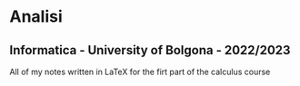 # Analisi
## Informatica - University of Bolgona - 2022/2023 
All of my notes written in LaTeX for the firt part of the calculus course

